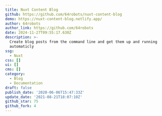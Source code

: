 ```yaml
---
title: Nuxt Content Blog
github: https://github.com/64robots/nuxt-content-blog
demo: https://nuxt-content-blog.netlify.app/
author: 64robots
author_link: https://github.com/64robots
date: 2024-11-27T09:55:17.630Z
description: >-
  Create blog posts from the command line and get them up and running
  automaticly
ssg:
  - Nuxt
css: []
ui: []
cms: []
category:
  - Blog
  - Documentation
draft: false
publish_date: '2020-06-06T15:47:33Z'
update_date: '2021-08-21T18:07:10Z'
github_star: 75
github_fork: 4
---
```

